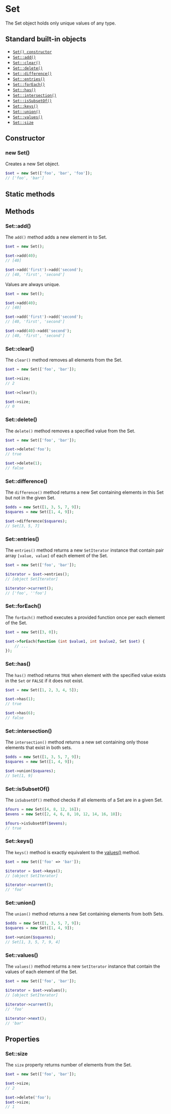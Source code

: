 # Set

The Set object holds only unique values of any type.

## Standard built-in objects

- [`Set() constructor`](#new-set)
- [`Set::add()`](#setadd)
- [`Set::clear()`](#setclear)
- [`Set::delete()`](#setdelete)
- [`Set::difference()`](#setdifference)
- [`Set::entries()`](#setentries)
- [`Set::forEach()`](#setforeach)
- [`Set::has()`](#sethas)
- [`Set::intersection()`](#setintersection)
- [`Set::isSubsetOf()`](#setissubsetof)
- [`Set::keys()`](#setkeys)
- [`Set::union()`](#setunion)
- [`Set::values()`](#setvalues)
- [`Set::size`](#setsize)

## Constructor

### new Set()

Creates a new Set object.

```php
$set = new Set(['foo', 'bar', 'foo']);
// ['foo', 'bar']
```

## Static methods

## Methods

### Set::add()

The `add()` method adds a new element in to Set.

```php
$set = new Set();

$set->add(40);
// [40]

$set->add('first')->add('second');
// [40, 'first', 'second']
```

Values are always unique.

```php
$set = new Set();

$set->add(40);
// [40]

$set->add('first')->add('second');
// [40, 'first', 'second']

$set->add(40)->add('second');
// [40, 'first', 'second']
```

### Set::clear()

The `clear()` method removes all elements from the Set.

```php
$set = new Set(['foo', 'bar']);

$set->size;
// 2

$set->clear();

$set->size;
// 0
```

### Set::delete()

The `delete()` method removes a specified value from the Set.

```php
$set = new Set(['foo', 'bar']);

$set->delete('foo');
// true

$set->delete(1);
// false
```

### Set::difference()

The `difference()` method returns a new Set containing elements in this Set but not in the given Set.

```php
$odds = new Set([1, 3, 5, 7, 9]);
$squares = new Set([1, 4, 9]);

$set->difference($squares);
// Set[3, 5, 7]
```

### Set::entries()

The `entries()` method returns a new `SetIterator` instance that contain pair array `[value, value]` of each element of the Set.

```php
$set = new Set(['foo', 'bar']);

$iterator = $set->entries();
// [object SetIterator]

$iterator->current();
// ['foo', ''foo']
```

### Set::forEach()

The `forEach()` method executes a provided function once per each element of the Set.

```php
$set = new Set([3, 0]);

$set->forEach(function (int $value1, int $value2, Set $set) {
    // ...
});
```

### Set::has()

The `has()` method returns `TRUE` when element with the specified value exists in the `Set` or `FALSE` if it does not exist.

```php
$set = new Set([1, 2, 3, 4, 5]);

$set->has(1);
// true

$set->has(6);
// false
```

### Set::intersection()

The `intersection()` method returns a new set containing only those elements that exist in both sets.

```php
$odds = new Set([1, 3, 5, 7, 9]);
$squares = new Set([1, 4, 9]);

$set->union($squares);
// Set[1, 9]
```

### Set::isSubsetOf()

The `isSubsetOf()` method checks if all elements of a Set are in a given Set.

```php
$fours = new Set([4, 8, 12, 16]);
$evens = new Set([2, 4, 6, 8, 10, 12, 14, 16, 18]);

$fours->isSubsetOf($evens);
// true
```

### Set::keys()

The `keys()` method is exactly equivalent to the [values()](#setvalues) method.

```php
$set = new Set(['foo' => 'bar']);

$iterator = $set->keys();
// [object SetIterator]

$iterator->current();
// 'foo'
```

### Set::union()

The `union()` method returns a new Set containing elements from both Sets.

```php
$odds = new Set([1, 3, 5, 7, 9]);
$squares = new Set([1, 4, 9]);

$set->union($squares);
// Set[1, 3, 5, 7, 9, 4]
```

### Set::values()

The `values()` method returns a new `SetIterator` instance that contain the values of each element of the Set.

```php
$set = new Set(['foo', 'bar']);

$iterator = $set->values();
// [object SetIterator]

$iterator->current();
// 'foo'

$iterator->next();
// 'bar'
```

## Properties

### Set::size

The `size` property returns number of elements from the Set.

```php
$set = new Set(['foo', 'bar']);

$set->size;
// 2

$set->delete('foo');
$set->size;
// 1
```
